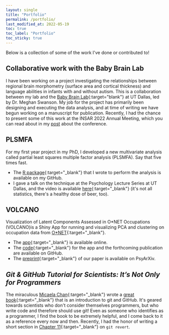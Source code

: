 ```yaml
---
layout: single
title: "Portfolio"
permalink: /portfolio/
last_modified_at: 2022-05-19
toc: true
toc_label: "Portfolio"
toc_sticky: true
---
```


Below is a collection of some of the work I've done or contributed to!

## Collaborative work with the Baby Brain Lab

I have been working on a project investigating the relationships between regional brain morphometry (surface area and cortical thickness) and language abilities in infants with and without autism. 
This is a collaboration between my lab and the [Baby Brain Lab](https://labs.utdallas.edu/babybrainlab/){:target="blank"} at UT Dallas, led by Dr. Meghan Swanson.
My job for the project has primarily been designing and executing the data analysis, and at time of writing we have begun working on a manuscript for publication. 
Recently, I had the chance to present some of this work at the INSAR 2022 Annual Meeting, which you can read about in my [post](/INSAR2022/index.html) about the conference.

## PLSMFA

For my first year project in my PhD, I developed a new multivariate analysis called
partial least squares multiple factor analysis (PLSMFA).
Say that five times fast. 
- The [R package](https://github.com/LukeMoraglia/PLSMFA){:target="_blank"} that I wrote to perform the analysis is available on my GitHub. 
- I gave a talk on the technique at the Psychology Lecture Series at UT Dallas, and the video is available [here](https://youtu.be/0jy-_ix8xz0){:target="_blank"} (it's not all statistics, there's a healthy dose of beer, too).

## VOLCANO

Visualization of Latent Components Assessed in O\*NET Occupations (VOLCANO)is a Shiny App for running and visualizing PCA and clustering on occupation data from [O*NET](https://www.onetonline.org){:target="_blank"}. 
- The [app](https://lukemoraglia.shinyapps.io/ONETrowClust/){:target="_blank"} is available online.
- The [code](https://github.com/juchiyu/OccupationPCAs){:target="_blank"} for the app and the forthcoming publication are available on GitHub.
- The [preprint](https://doi.org/10.31234/osf.io/crbh9){:target="_blank"} of our paper is available on PsyArXiv.

## *Git & GitHub Tutorial for Scientists: It’s Not Only for Programmers*

The miraculous [Micaela Chan](https://micaelachan.com){:target="_blank"} wrote a [great book](https://gitbookdown.dallasdatascience.com){:target="_blank"} that is an introduction to git and GitHub.
It's geared towards scientists who don't consider themselves programmers, but who write code and therefore should use git!
Even as someone who identifies as a programmer, I find the book to be extremely helpful, and I come back to it as a reference every now and then. 
Recently, I had the honor of writing a short section in [Chapter 11](https://gitbookdown.dallasdatascience.com/revert-to-a-previous-commit-git-checkout.html){:target="_blank"} on `git revert`. 